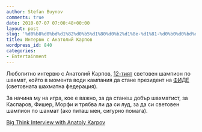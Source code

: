 ```yaml
---
author: Stefan Buynov
comments: true
date: 2010-07-07 07:00:48+00:00
layout: post
slug: '%d0%b8%d0%bd%d1%82%d0%b5%d1%80%d0%b2%d1%8e-%d1%81-%d0%b0%d0%bd%d0%b0%d1%82%d0%be%d0%bb%d0%b8%d0%b9-%d0%ba%d0%b0%d1%80%d0%bf%d0%be%d0%b2'
title: Интервю с Анатолий Карпов
wordpress_id: 840
categories:
- Entertainment
---
```


Любопитно интервю с Анатолий Карпов, [12-тият](http://en.wikipedia.org/wiki/World_Chess_Championship#Undisputed_world_champions_1886.E2.80.931993) световен шампион по шахмат, който в момента води кампания да стане президент на [ФИДЕ](http://www.fide.com/) (световната шахматна федерация).


За начина му на игра, кое е важно, за да станеш добър шахматист, за Каспаров, Фишер, Морфи и трябва ли да си луд, за да си световен шампион по шахмат (ако питаш мен, сигурно помага).

[Big Think Interview with Anatoly Karpov](http://bigthink.com/ideas/big-think-interview-with-anatoly-karpov)

